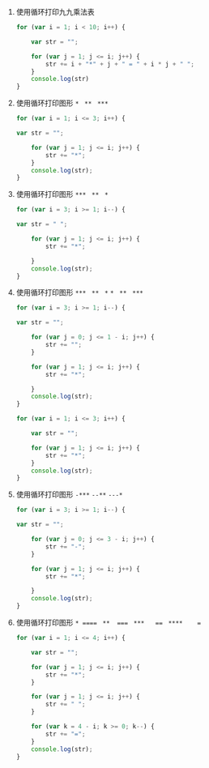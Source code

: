 1. 使用循环打印九九乘法表

    ```js
    for (var i = 1; i < 10; i++) {
    
        var str = "";
    
        for (var j = 1; j <= i; j++) {
            str += i + "*" + j + " = " + i * j + " ";
        }
        console.log(str)
    }
    ```

2. 使用循环打印图形
    `* `
    `** `
    `***`

    ```js
    for (var i = 1; i <= 3; i++) {
    
    var str = "";
    
        for (var j = 1; j <= i; j++) {
            str += "*";
        }
        console.log(str);
    }
    ```
    
3. 使用循环打印图形
    `*** `
    `** `
    `*`

    ```js
    for (var i = 3; i >= 1; i--) {
    
    var str = " ";
    
        for (var j = 1; j <= i; j++) {
            str += "*";
    
        }
        console.log(str);
    }
    ```
    
4. 使用循环打印图形
    `*** `
    `**`
    ` *` 
    `* `
    `** `
    `***`

    ```js
    for (var i = 3; i >= 1; i--) {
    
    var str = "";
    
        for (var j = 0; j <= 1 - i; j++) {
            str += "";
        }
    
        for (var j = 1; j <= i; j++) {
            str += "*";
    
        }
        console.log(str);
    }
    
    for (var i = 1; i <= 3; i++) {
    
        var str = "";
    
        for (var j = 1; j <= i; j++) {
            str += "*";
        }
        console.log(str);
    }
    ```
    
5. 使用循环打印图形
    `-***`
    `--**`
    `---*`

    ```js
    for (var i = 3; i >= 1; i--) {
    
    var str = "";
    
        for (var j = 0; j <= 3 - i; j++) {
            str += "-";
        }
    
        for (var j = 1; j <= i; j++) {
            str += "*";
    
        }
        console.log(str);
    }
    ```
    
6. 使用循环打印图形
    `* ==== `
    `**  === `
    `***   == `
    `****    =`

    ```js
    for (var i = 1; i <= 4; i++) {
    
        var str = "";
    
        for (var j = 1; j <= i; j++) {
            str += "*";
        }
    
        for (var j = 1; j <= i; j++) {
            str += " ";
        }
    
        for (var k = 4 - i; k >= 0; k--) {
            str += "=";
        }
        console.log(str);
    }
    ```